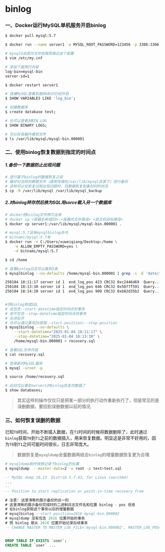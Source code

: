 # binlog


### 一、Docker运行MySQL单机服务开启binlog


```bash
$ docker pull mysql:5.7

$ docker run --name server1 -e MYSQL_ROOT_PASSWORD=123456 -p 3306:3306 -d mysql:5.7

# mysqld会因为文件权限而跳过这个配置
$ vim /etc/my.cnf

# 添加下面两行内容
log-bin=mysql-bin
server-id=1

$ docker restart server1

# 连接MySQL查看到是ON标识已经开启
$ SHOW VARIABLES LIKE 'log_bin';

# 创建数据库
$ create database test;

# 也可以查看到BIN LOG
$ SHOW BINARY LOGS;

# 可以在容器内看到文件
$ ls /var/lib/mysql/mysql-bin.000001
```


### 二、使用binlog恢复数据到指定的时间点


##### 1.备份一下数据防止出现问题

```bash
# 进行基于binlog的数据恢复之前
# 最好对当前的数据文件（通常存储在/var/lib/mysql目录下）进行备份
# 这样可以在恢复过程出现问题时，将数据恢复到备份时的状态
$ cp -R /var/lib/mysql /var/lib/mysql_backup
```

##### 2.对binlog转存然后换为SQL用sorce载入另一个数据库

```bash
# docker把binlog文件拷贝出来
# docker cp <容器名称或ID>:<容器内文件路径> <宿主机目标路径>
$ docker cp server1:/var/lib/mysql/mysql-bin.000001 .

# mysql:5.7没有mysqlbinlog命令
# bitnami/mysql:5.7有
$ docker run -v C:/Users/xuweiqiang/Desktop:/home \
    -e ALLOW_EMPTY_PASSWORD=yes \
    -d bitnami/mysql:5.7

$ cd /home

# 查看binlog日志可以看到3条
$ mysqlbinlog --no-defaults /home/mysql-bin.000001 | grep -i -E 'date|time'

250104 18:11:17 server id 1  end_log_pos 423 CRC32 0xc2446d69  Query...
250104 18:13:30 server id 1  end_log_pos 646 CRC32 0x5077f591  Query...
250104 18:14:20 server id 1  end_log_pos 909 CRC32 0xb82d35b2  Query...


#将binlog转成SQL
# 会包含--start-datetime指定时间点的事务
# 但不包含--stop-datetime指定时间点的事务
# 左闭右开
# 也可以通过事务ID提取--start-position\--stop-position
$ mysqlbinlog --no-defaults \
    --start-datetime="2025-01-04 18:11:17" \
    --stop-datetime="2025-01-04 18:13:30" \
    /home/mysql-bin.000001 > recovery.sql

# 查看SQL文件内容
$ cat recovery.sql

# 登录新的MySQL服务
$ mysql -uroot -p

$ source /home/recovery.sql

# 此时可以看到server1的binlog恢复的数据了
$ show databases;
```

> 其实这样的操作仅仅只是把某一部分的执行动作重新执行了，但是常见的是误删数据，要回到误删数据以前的情况.

### 三、如何恢复误删的数据

已知`T0`时间，开始不断插入数据，在`T1`时间的时候将数据删除了，此时通过`binlog`获取`T0`到`T1`之前的数据插入，用来恢复数据。明显这是非常不好用的，因为`T0`到`T1`之间可能时间很长，日志非常庞大。

> 数据恢复是`mysqldump`全量数据再结合`binlog`的增量数据恢复更为合理.


```bash
# mysqldump制作快照记录下binlog的位置
$ mysqldump  --master-data=2 -u root -p test>test.sql
```

```sql
-- MySQL dump 10.13  Distrib 5.7.43, for Linux (aarch64)
...
--
-- Position to start replication or point-in-time recovery from

# 注意: 这里清晰的展示备份的这一刻
# 这里清晰的展示备份完成时的二进制日志文件名和位置 binlog - pos 信息
# 在binlog获取这个事务以后的增量数据
# mysqlbinlog --start-position=2016 mysql-bin.000002
# mysqldump 没有包含 2016 位置开始的事务
# 而 binlog 是从 2016 位置开始记录后续事务
-- CHANGE MASTER TO MASTER_LOG_FILE='mysql-bin.000002', MASTER_LOG_POS=2016;


DROP TABLE IF EXISTS `user`;
CREATE TABLE `user` ...
```
